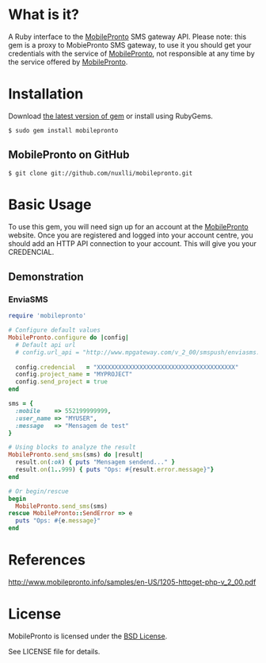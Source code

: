 # What is it?

A Ruby interface to the [MobilePronto](http://www.mobilepronto.org/) SMS gateway API.
Please note: this gem is a proxy to MobiePronto SMS gateway, to use it you should get your credentials with the service of [MobilePronto](http://www.mobilepronto.org/), not responsible at any time by the service offered by [MobilePronto](http://www.mobilepronto.org/).

# Installation

Download [the latest version of gem](http://rubygems.org/gems/mobilepronto) or install using RubyGems.

```shell
$ sudo gem install mobilepronto
```

## MobilePronto on GitHub

```shell
$ git clone git://github.com/nuxlli/mobilepronto.git
```

# Basic Usage

To use this gem, you will need sign up for an account at the [MobilePronto](http://www.mobilepronto.org/) website. 
Once you are registered and logged into your account centre, you should add 
an HTTP API connection to your account. This will give you your CREDENCIAL.

## Demonstration
### EnviaSMS

```ruby
require 'mobilepronto'

# Configure default values
MobilePronto.configure do |config|
  # Default api url
  # config.url_api = "http://www.mpgateway.com/v_2_00/smspush/enviasms.aspx"
  
  config.credencial   = "XXXXXXXXXXXXXXXXXXXXXXXXXXXXXXXXXXXXXXX"
  config.project_name = "MYPROJECT"
  config.send_project = true
end

sms = {
  :mobile    => 552199999999,
  :user_name => "MYUSER",
  :message   => "Mensagem de test"
}

# Using blocks to analyze the result
MobilePronto.send_sms(sms) do |result|
  result.on(:ok) { puts "Mensagem sendend..." }
  result.on(1..999) { puts "Ops: #{result.error.message}"}
end

# Or begin/rescue
begin
  MobilePronto.send_sms(sms)
rescue MobilePronto::SendError => e
  puts "Ops: #{e.message}"
end

```

# References

http://www.mobilepronto.info/samples/en-US/1205-httpget-php-v_2_00.pdf

# License

MobilePronto is licensed under the [BSD License](http://opensource.org/licenses/BSD-2-Clause).

See LICENSE file for details.

